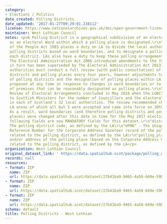```yaml
---
category:
- Elections / Politics
date_created: Polling Districts
date_updated: '2017-01-27T09:29:01.238112'
license: https://www.nationalarchives.gov.uk/doc/open-government-licence/version/3/
maintainer: West Lothian Council
notes: <p>A Polling District is a geographical subdivision of an electoral area such
  as an electoral Ward within which a polling place is designated.\r\n\r\nThe Representation
  of the People Act 1983 places a duty on LA to divide the local authority area into
  polling districts based on ward boundaries, and to designate a polling place for
  each district. LAs also have a duty to keep these polling arrangements under review.
  The Electoral Administration Act 2006 introduced amendments to the 1983 Act (which
  in turn has been superseded by The Electoral Administration Act 2013). Now local
  authorities must conduct a full review (with public consultation) of its polling
  districts and polling places every four years, however adjustments to the boundaries
  of polling districts and the designation of polling places within LA wards can be
  proposed at any time in response to changes in ward boundaries or to the availability
  of premises that can be reasonably designated as polling places.\r\n\r\nThe Fifth
  Review of Electoral Arrangements concluded in May 2016 when the LGBCS made recommendations
  to Scottish Ministers for the number of Councillors and the electoral ward boundaries
  in each of Scotland's 32 local authorities. The review recommended changes in 30
  LA areas of which all but 5 were accepted and came into force on 30th Sept 2016.
  As a result, ward boundaries (and therefore polling districts and possibly polling
  places) were changed after this date in time for the May 2017 elections.\r\n\r\nThe
  following fields are now MANDATORY fields for this dataset.\r\n"district_code" -
  The polling district code, as defined by the LA\r\n"UPRN" - The Unique Property
  Reference Number for the Corporate Address Gazeteer record of the polling place
  related to the polling district, as defined by the LA\r\n"polling_place" - The name
  and/or address of the polling place (based on the Corporate Address Gazeteer record)
  related to the polling district, as defined by the LA</p>
organization: West Lothian Council
original_dataset_link: ' https://data.spatialhub.scot/package/polling_districts-wl'
records: null
resources:
- format: ZIP
  name: ZIP
  url: https://data.spatialhub.scot/dataset/27b41ba9-9465-4a58-b69e-59bfe3c3bc44/resource/7e2e2f5c-e3b6-497d-ab34-28d2c07906bb/download/pollingdistricts.zip
- format: ZIP
  name: ZIP
  url: https://data.spatialhub.scot/dataset/27b41ba9-9465-4a58-b69e-59bfe3c3bc44/resource/1084eba2-0bca-4c43-9993-1a1c0e3007c3/download/pollingdistricts.zip
- format: ZIP
  name: ZIP
  url: https://data.spatialhub.scot/dataset/27b41ba9-9465-4a58-b69e-59bfe3c3bc44/resource/2c08441d-bd64-4c8c-b4a1-360545f3a003/download/wl_pollingdistricts.zip
schema: default
title: Polling Districts - West Lothian
---
```

